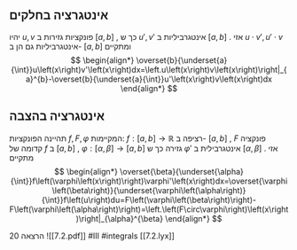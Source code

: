 
## אינטגרציה בחלקים 
 יהיו $u,v$ פונקציות גזירות ב $\left[a,b\right]$ , כך ש $u',v'$ אינטגרביליות ב $\left[a,b\right]$ . 
 אזי $u\cdot v',u'\cdot v$ אינטגרביליות גם הן ב- $\left[a,b\right]$ ומתקיים $$
 \begin{align*} \overset{b}{\underset{a}{\int}}u\left(x\right)v'\left(x\right)dx=\left.u\left(x\right)v\left(x\right)\right|_{a}^{b}-\overset{b}{\underset{a}{\int}}u'\left(x\right)v\left(x\right)dx \end{align*} $$
 
 
## אינטגרציה בהצבה 
 תהיינה הפונקציות $f,F,\varphi$ המקיימות: $f:\left[a,b\right]\rightarrow\mathbb{R}$ רציפה ב- $\left[a,b\right]$ , $F$ פונקציה קדומה של $f$ ב $\left[a,b\right]$ , $\varphi:\left[\alpha,\beta\right]\rightarrow\left[a,b\right]$ גזירה כך ש $\varphi'$ אינטגרבילית ב $\left[\alpha,\beta\right]$ . 
 אזי מתקיים $$
 \begin{align*} \overset{\beta}{\underset{\alpha}{\int}}f\left(\varphi\left(x\right)\right)\varphi'\left(x\right)dx=\overset{\varphi\left(\beta\right)}{\underset{\varphi\left(\alpha\right)}{\int}}f\left(u\right)du=F\left(\varphi\left(\beta\right)\right)-F\left(\varphi\left(\alpha\right)\right)=\left.\left(F\circ\varphi\right)\left(x\right)\right|_{\alpha}^{\beta} \end{align*} $$
 
הרצאה 20
![[7.2.pdf]]
#III #integrals
[[7.2.lyx]]

